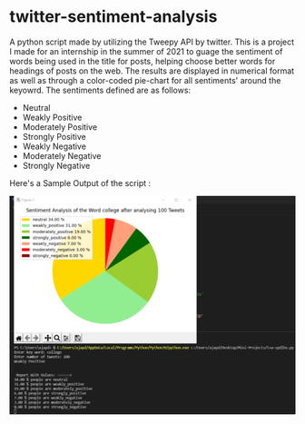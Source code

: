 # twitter-sentiment-analysis
A python script made by utilizing the Tweepy API by twitter. This is a project I made for an internship in the summer of 2021 to guage the sentiment of words being used in the title for posts, helping choose better words for headings of posts on the web. The results are displayed in numerical format as well as through a color-coded pie-chart for all sentiments' around the keyowrd. The sentiments defined are as follows:

+ Neutral
+ Weakly Positive
+ Moderately Positive
+ Strongly Positive
+ Weakly Negative
+ Moderately Negative
+ Strongly Negative


Here's a Sample Output of the script :

![sample-output-picture](https://github.com/Nytrix-09/twitter-sentiment-analysis/blob/main/tsa-3.png)
